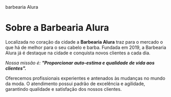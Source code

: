 <!DOCTYPE html>
<html lang="pt-br">
  <head>
  <meta charset="UTF-8">
  <litle>barbearia Alura</litle>
  </head>
  
  <body>
<h1 styles="text-aling: center">Sobre a Barbearia Alura</h1>

<p stiles="text aling: center">Localizada no coração da cidade a <strong>Barbearia Alura</strong> traz para o mercado o que há de melhor para o seu cabelo e barba. Fundada em 2019, a Barbearia Alura já é destaque na cidade e conquista novos clientes a cada dia.</p>

<p styles="font-size: 20px; text-aling: center"><em>Nossa missão é: <strong>"Proporcionar auto-estima e qualidade de vida aos clientes".</strong></em></p>

<p styles="text-align: center">Oferecemos profissionais experientes e antenados às mudanças no mundo da moda. O atendimento possui padrão de excelência e agilidade, garantindo qualidade e satisfação dos nossos clientes.</p>
  </body>
    </html>
